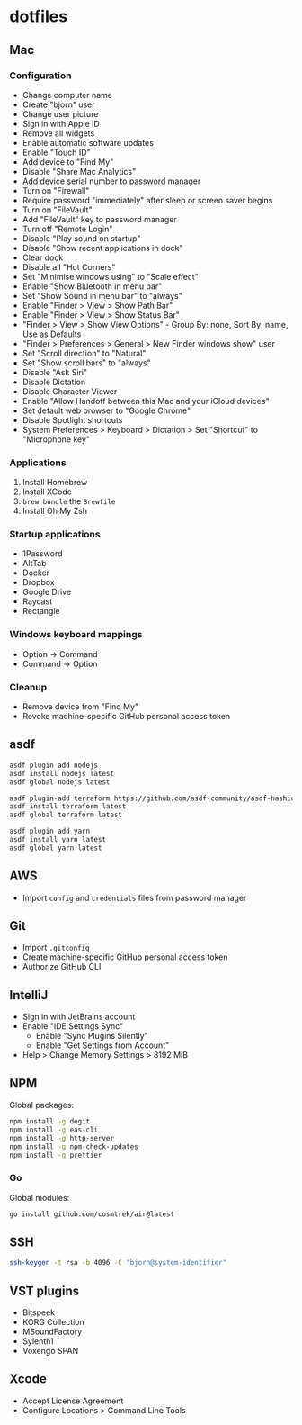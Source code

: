 # dotfiles

## Mac

### Configuration

* Change computer name
* Create "bjorn" user
* Change user picture
* Sign in with Apple ID
* Remove all widgets
* Enable automatic software updates
* Enable "Touch ID"
* Add device to "Find My"
* Disable "Share Mac Analytics"
* Add device serial number to password manager
* Turn on "Firewall"
* Require password "immediately" after sleep or screen saver begins
* Turn on "FileVault"
* Add "FileVault" key to password manager
* Turn off "Remote Login"
* Disable "Play sound on startup"
* Disable "Show recent applications in dock"
* Clear dock
* Disable all "Hot Corners"
* Set "Minimise windows using" to "Scale effect"
* Enable "Show Bluetooth in menu bar"
* Set "Show Sound in menu bar" to "always"
* Enable "Finder > View > Show Path Bar"
* Enable "Finder > View > Show Status Bar"
* "Finder > View > Show View Options" - Group By: none, Sort By: name, Use as Defaults
* "Finder > Preferences > General > New Finder windows show" user
* Set "Scroll direction" to "Natural"
* Set "Show scroll bars" to "always"
* Disable "Ask Siri"
* Disable Dictation
* Disable Character Viewer
* Enable "Allow Handoff between this Mac and your iCloud devices"
* Set default web browser to "Google Chrome"
* Disable Spotlight shortcuts
* System Preferences > Keyboard > Dictation > Set "Shortcut" to "Microphone key"

### Applications

1. Install Homebrew
2. Install XCode
3. `brew bundle` the `Brewfile`
4. Install Oh My Zsh

### Startup applications

* 1Password
* AltTab
* Docker
* Dropbox
* Google Drive
* Raycast
* Rectangle

### Windows keyboard mappings

* Option -> Command
* Command -> Option

### Cleanup

* Remove device from "Find My"
* Revoke machine-specific GitHub personal access token

## asdf

```bash
asdf plugin add nodejs
asdf install nodejs latest
asdf global nodejs latest

asdf plugin-add terraform https://github.com/asdf-community/asdf-hashicorp.git
asdf install terraform latest
asdf global terraform latest

asdf plugin add yarn
asdf install yarn latest
asdf global yarn latest
```

## AWS

* Import `config` and `credentials` files from password manager

## Git

* Import `.gitconfig`
* Create machine-specific GitHub personal access token
* Authorize GitHub CLI

## IntelliJ

* Sign in with JetBrains account
* Enable "IDE Settings Sync"
    * Enable "Sync Plugins Silently"
    * Enable "Get Settings from Account"
* Help > Change Memory Settings > 8192 MiB

## NPM

Global packages:

```bash
npm install -g degit
npm install -g eas-cli
npm install -g http-server
npm install -g npm-check-updates
npm install -g prettier
```

### Go

Global modules:

```bash
go install github.com/cosmtrek/air@latest
```

## SSH

```bash
ssh-keygen -t rsa -b 4096 -C "bjorn@system-identifier"
```

## VST plugins

* Bitspeek
* KORG Collection
* MSoundFactory
* Sylenth1
* Voxengo SPAN

## Xcode

- Accept License Agreement
- Configure Locations > Command Line Tools